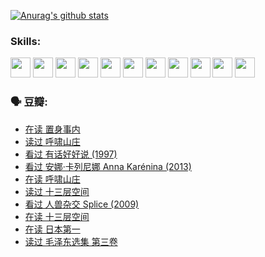 
[![Anurag's github stats](https://github-readme-stats.vercel.app/api?username=w940853815)](https://github.com/anuraghazra/github-readme-stats)

### Skills:

<code><img height="32" src="https://cdn.jsdelivr.net/npm/simple-icons@v5/icons/python.svg"></code>
<code><img height="32" src="https://cdn.jsdelivr.net/npm/simple-icons@v5/icons/javascript.svg"></code>
<code><img height="32" src="https://cdn.jsdelivr.net/npm/simple-icons@v5/icons/django.svg"></code>
<code><img height="32" src="https://cdn.jsdelivr.net/npm/simple-icons@v5/icons/flask.svg"></code>
<code><img height="32" src="https://cdn.jsdelivr.net/npm/simple-icons@v5/icons/vuetify.svg"></code>
<code><img height="32" src="https://cdn.jsdelivr.net/npm/simple-icons@v5/icons/git.svg"></code>
<code><img height="32" src="https://cdn.jsdelivr.net/npm/simple-icons@v5/icons/docker.svg"></code>
<code><img height="32" src="https://cdn.jsdelivr.net/npm/simple-icons@v5/icons/postgresql.svg"></code>
<code><img height="32" src="https://cdn.jsdelivr.net/npm/simple-icons@v5/icons/elasticsearch.svg"></code>
<code><img height="32" src="https://cdn.jsdelivr.net/npm/simple-icons@v5/icons/macos.svg"></code>
<code><img height="32" src="https://cdn.jsdelivr.net/npm/simple-icons@v5/icons/linux.svg"></code>

### 🗣 豆瓣:

<!-- DOUBAN-ACTIVITIES:START -->
- [在读 置身事内](https://www.douban.com/people/136069238/status/3710472151/?_i=41140565)
- [读过 呼啸山庄](https://www.douban.com/people/136069238/status/3710470617/?_i=41140565)
- [看过 有话好好说‎ (1997)](https://www.douban.com/people/136069238/status/3709833172/?_i=41140565)
- [看过 安娜·卡列尼娜 Anna Karénina‎ (2013)](https://www.douban.com/people/136069238/status/3708942010/?_i=41140565)
- [在读 呼啸山庄](https://www.douban.com/people/136069238/status/3701626992/?_i=41140565)
- [读过 十三层空间](https://www.douban.com/people/136069238/status/3700755247/?_i=41140565)
- [看过 人兽杂交 Splice‎ (2009)](https://www.douban.com/people/136069238/status/3700243036/?_i=41140565)
- [在读 十三层空间](https://www.douban.com/people/136069238/status/3695060207/?_i=41140565)
- [在读 日本第一](https://www.douban.com/people/136069238/status/3694074189/?_i=41140565)
- [读过 毛泽东选集 第三卷](https://www.douban.com/people/136069238/status/3693765677/?_i=41140565)
<!-- DOUBAN-ACTIVITIES:END -->
<!--
**w940853815/w940853815** is a ✨ _special_ ✨ repository because its `README.md` (this file) appears on your GitHub profile.

Here are some ideas to get you started:

- 🔭 I’m currently working on ...
- 🌱 I’m currently learning ...
- 👯 I’m looking to collaborate on ...
- 🤔 I’m looking for help with ...
- 💬 Ask me about ...
- 📫 How to reach me: ...
- 😄 Pronouns: ...
- ⚡ Fun fact: ...
-->
